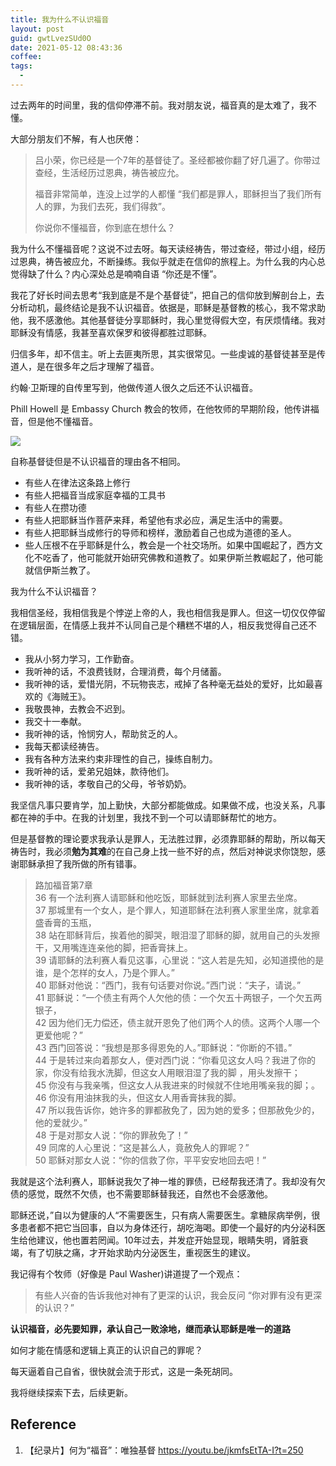 ```yaml
---
title: 我为什么不认识福音
layout: post
guid: gwtLvezSUd0O
date: 2021-05-12 08:43:36
coffee:
tags:
  -
---
```


过去两年的时间里，我的信仰停滞不前。我对朋友说，福音真的是太难了，我不懂。

大部分朋友们不解，有人也厌倦：

> 吕小荣，你已经是一个7年的基督徒了。圣经都被你翻了好几遍了。你带过查经，生活经历过恩典，祷告被应允。
> 
> 福音非常简单，连没上过学的人都懂 “我们都是罪人，耶稣担当了我们所有人的罪，为我们去死，我们得救”。    
> 
> 你说你不懂福音，你到底在想什么？

我为什么不懂福音呢？这说不过去呀。每天读经祷告，带过查经，带过小组，经历过恩典，祷告被应允，不断操练。我似乎就走在信仰的旅程上。为什么我的内心总觉得缺了什么？内心深处总是喃喃自语 “你还是不懂”。

我花了好长时间去思考“我到底是不是个基督徒”，把自己的信仰放到解剖台上，去分析动机，最终结论是我不认识福音。依据是，耶稣是基督教的核心，我不常求助他，我不感激他。其他基督徒分享耶稣时，我心里觉得假大空，有厌烦情绪。我对耶稣没有情感，我甚至喜欢保罗和彼得都胜过耶稣。

归信多年，却不信主。听上去匪夷所思，其实很常见。一些虔诚的基督徒甚至是传道人，是在很多年之后才理解了福音。

约翰·卫斯理的自传里写到，他做传道人很久之后还不认识福音。

Phill Howell 是 Embassy Church 教会的牧师，在他牧师的早期阶段，他传讲福音，但是他不懂福音。

![](https://mednoter.com/media/files/2021/2021-05-12_10-13-51.jpg)


自称基督徒但是不认识福音的理由各不相同。

- 有些人在律法这条路上修行
- 有些人把福音当成家庭幸福的工具书
- 有些人在攒功德
- 有些人把耶稣当作菩萨来拜，希望他有求必应，满足生活中的需要。
- 有些人把耶稣当成修行的导师和榜样，激励着自己也成为道德的圣人。
- 些人压根不在乎耶稣是什么，教会是一个社交场所。如果中国崛起了，西方文化不吃香了，他可能就开始研究佛教和道教了。如果伊斯兰教崛起了，他可能就信伊斯兰教了。

我为什么不认识福音？

我相信圣经，我相信我是个悖逆上帝的人，我也相信我是罪人。但这一切仅仅停留在逻辑层面，在情感上我并不认同自己是个糟糕不堪的人，相反我觉得自己还不错。

- 我从小努力学习，工作勤奋。
- 我听神的话，不浪费钱财，合理消费，每个月储蓄。
- 我听神的话，爱惜光阴，不玩物丧志，戒掉了各种毫无益处的爱好，比如最喜欢的《海贼王》。
- 我敬畏神，去教会不迟到。
- 我交十一奉献。
- 我听神的话，怜悯穷人，帮助贫乏的人。
- 我每天都读经祷告。
- 我有各种方法来约束非理性的自己，操练自制力。
- 我听神的话，爱弟兄姐妹，款待他们。
- 我听神的话，孝敬自己的父母，爷爷奶奶。

我坚信凡事只要肯学，加上勤快，大部分都能做成。如果做不成，也没关系，凡事都在神的手中。在我的计划里，我找不到一个可以请耶稣帮忙的地方。

但是基督教的理论要求我承认是罪人，无法胜过罪，必须靠耶稣的帮助，所以每天祷告时，我必须**勉为其难**的在自己身上找一些不好的点，然后对神说求你饶恕，感谢耶稣承担了我所做的所有错事。

> 路加福音第7章  
> 36 有一个法利赛人请耶稣和他吃饭，耶稣就到法利赛人家里去坐席。   
> 37 那城里有一个女人，是个罪人，知道耶稣在法利赛人家里坐席，就拿着盛香膏的玉瓶，    
> 38 站在耶稣背后，挨着他的脚哭，眼泪湿了耶稣的脚，就用自己的头发擦干，又用嘴连连亲他的脚，把香膏抹上。   
> 39 请耶稣的法利赛人看见这事，心里说：“这人若是先知，必知道摸他的是谁，是个怎样的女人，乃是个罪人。”      
> 40 耶稣对他说：“西门，我有句话要对你说。”西门说：“夫子，请说。”     
> 41 耶稣说：“一个债主有两个人欠他的债：一个欠五十两银子，一个欠五两银子，   
> 42 因为他们无力偿还，债主就开恩免了他们两个人的债。这两个人哪一个更爱他呢？”   
> 43 西门回答说：“我想是那多得恩免的人。”耶稣说：“你断的不错。”   
> 44 于是转过来向着那女人，便对西门说：“你看见这女人吗？我进了你的家，你没有给我水洗脚，但这女人用眼泪湿了我的脚 ，用头发擦干；   
> 45 你没有与我亲嘴，但这女人从我进来的时候就不住地用嘴亲我的脚；。   
> 46 你没有用油抹我的头，但这女人用香膏抹我的脚。   
> 47 所以我告诉你，她许多的罪都赦免了，因为她的爱多；但那赦免少的，他的爱就少。”    
> 48 于是对那女人说：“你的罪赦免了！”    
> 49 同席的人心里说：“这是甚么人，竟赦免人的罪呢？”   
> 50 耶稣对那女人说：“你的信救了你，平平安安地回去吧！”   

我就是这个法利赛人，耶稣说我欠了神一堆的罪债，已经帮我还清了。我却没有欠债的感觉，既然不欠债，也不需要耶稣替我还，自然也不会感激他。

耶稣还说，”自以为健康的人“不需要医生，只有病人需要医生。拿糖尿病举例，很多患者都不把它当回事，自以为身体还行，胡吃海喝。即使一个最好的内分泌科医生给他建议，他也置若罔闻。10年过去，并发症开始显现，眼睛失明，肾脏衰竭，有了切肤之痛，才开始求助内分泌医生，重视医生的建议。

我记得有个牧师（好像是 Paul Washer)讲道提了一个观点：
> 有些人兴奋的告诉我他对神有了更深的认识，我会反问 “你对罪有没有更深的认识？”

**认识福音，必先要知罪，承认自己一败涂地，继而承认耶稣是唯一的道路**

如何才能在情感和逻辑上真正的认识自己的罪呢？

每天逼着自己自省，很快就会流于形式，这是一条死胡同。

我将继续探索下去，后续更新。


## Reference

1. 【纪录片】何为“福音”：唯独基督 https://youtu.be/jkmfsEtTA-I?t=250
